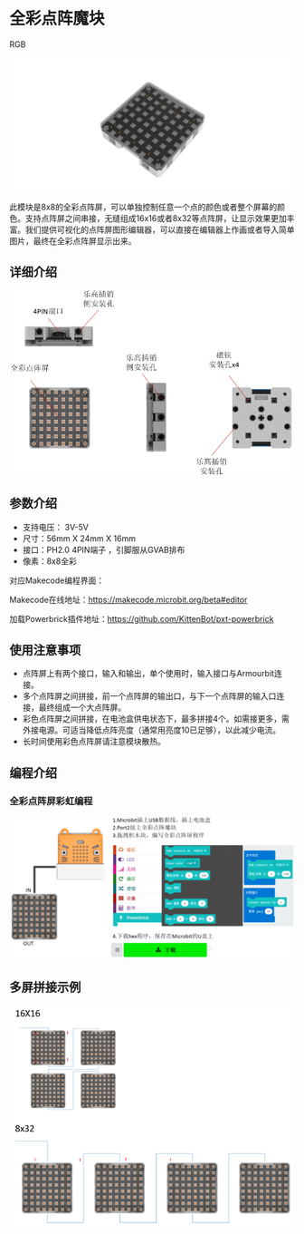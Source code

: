 # 全彩点阵魔块

RGB

![](./images/11_04.png)


此模块是8x8的全彩点阵屏，可以单独控制任意一个点的颜色或者整个屏幕的颜色。支持点阵屏之间串接，无缝组成16x16或者8x32等点阵屏，让显示效果更加丰富。我们提供可视化的点阵屏图形编辑器，可以直接在编辑器上作画或者导入简单图片，最终在全彩点阵屏显示出来。


## 详细介绍

![](./images/11_03.png)

## 参数介绍

- 支持电压： 3V-5V
- 尺寸：56mm X 24mm X 16mm
- 接口：PH2.0 4PIN端子 ，引脚服从GVAB排布
- 像素：8x8全彩



对应Makecode编程界面：

Makecode在线地址：https://makecode.microbit.org/beta#editor

加载Powerbrick插件地址：https://github.com/KittenBot/pxt-powerbrick


## 使用注意事项

- 点阵屏上有两个接口，输入和输出，单个使用时，输入接口与Armourbit连接。
- 多个点阵屏之间拼接，前一个点阵屏的输出口，与下一个点阵屏的输入口连接，最终组成一个大点阵屏。
- 彩色点阵屏之间拼接，在电池盒供电状态下，最多拼接4个。如需接更多，需外接电源。可适当降低点阵亮度（通常用亮度10已足够），以此减少电流。
- 长时间使用彩色点阵屏请注意模块散热。



## 编程介绍

### 全彩点阵屏彩虹编程

![](./images/11_01.png)

## 多屏拼接示例

![](./images/11_02.png)

